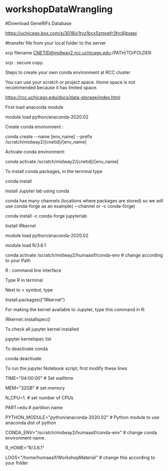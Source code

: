 # workshopDataWrangling

#Download GeneRIFs Database

https://uchicago.box.com/s/3018iv1tyz1bcx5zmvpfr3frc6jbxepi

#transfer file from your local folder to the server

scp filename CNETID@midway2.rcc.uchicago.edu:/PATH/TO/FOLDER
  
scp : secure copy.  

Steps to create your own conda environment at RCC cluster

You can use your scratch or project space. Home space is not recommended because it has limited space. 

https://rcc.uchicago.edu/docs/data-storage/index.html

First load anaconda module

module load python/anaconda-2020.02

 Create conda environment :
 
conda create --name [env_name] --prefix /scratch/midway2/[cnetid]/[env_name]

Activate conda environment:

conda activate  /scratch/midway2/[cnetid]/[env_name]

To install conda packages, in the terminal type

conda install

Install Jupyter lab using conda

conda has many channels (locations where packages are stored) so we will use conda-forge as an example( --channel or  -c conda-forge)

conda install -c conda-forge jupyterlab

Install IRkernel  

module load python/anaconda-2020.02

module load R/3.6.1

conda activate /scratch/midway2/humaasif/conda-env # change according to your Path

R : command line interface

Type R in terminal

Next to > symbol, type

Install.packages((“IRkernel”)

For making the kernel available to Jupyter,  type this command in R:

IRkernel::installspec()

To check all jupyter kernel installed

jupyter kernelspec list

To deactivate conda

conda deactivate

To run the jupyter Notebook script, first modify these lines


TIME="04:00:00" # Set walltime

MEM="32GB" # set memory

N_CPU=1. # set number of CPUs

PART=edu  # partition name


PYTHON_MODULE="python/anaconda-2020.02"  # Python module to use anaconda dist of python

CONDA_ENV="/scratch/midway2/humaasif/conda-env"    # change conda environment name. 

R_HOME="R/3.6.1"   



LOGS="/home/humaasif/WorkshopMaterial" # change this according to your folder
          

